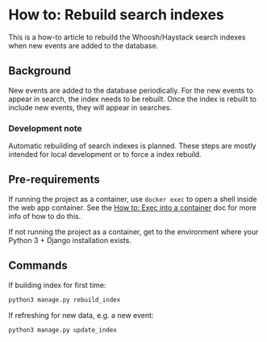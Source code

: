 How to: Rebuild search indexes
==============================

This is a how-to article to rebuild the Whoosh/Haystack search indexes when new events are added to the database.


## Background

New events are added to the database periodically.
For the new events to appear in search, the index needs to be rebuilt.
Once the index is rebuilt to include new events, they will appear in searches.

### Development note

Automatic rebuilding of search indexes is planned.
These steps are mostly intended for local development or to force a index rebuild.


## Pre-requirements

If running the project as a container, use `docker exec` to open a shell inside the web app container.
See the [How to: Exec into a container](/dev/exec-container) doc for more info of how to do this.

If not running the project as a container, get to the environment where your Python 3 + Django installation exists.


## Commands

If building index for first time:

```sh
python3 manage.py rebuild_index
```

If refreshing for new data, e.g. a new event:

```sh
python3 manage.py update_index
```
